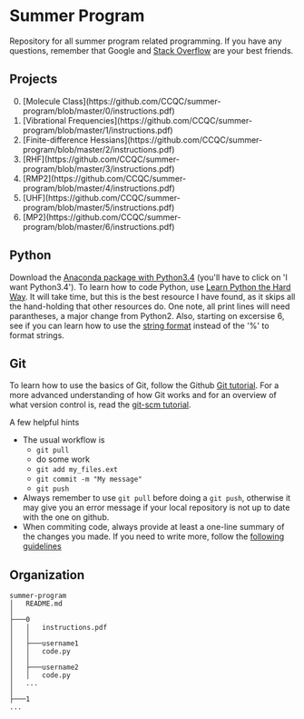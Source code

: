 Summer Program
==============

Repository for all summer program related programming. If you have any questions,
remember that Google and [Stack Overflow](http://stackoverflow.com/) are your best
friends.

Projects
--------

<ol start="0">
  <li>[Molecule Class](https://github.com/CCQC/summer-program/blob/master/0/instructions.pdf)</li>
  <li>[Vibrational Frequencies](https://github.com/CCQC/summer-program/blob/master/1/instructions.pdf)</li>
  <li>[Finite-difference Hessians](https://github.com/CCQC/summer-program/blob/master/2/instructions.pdf)</li>
  <li>[RHF](https://github.com/CCQC/summer-program/blob/master/3/instructions.pdf)</li>
  <li>[RMP2](https://github.com/CCQC/summer-program/blob/master/4/instructions.pdf)</li>
  <li>[UHF](https://github.com/CCQC/summer-program/blob/master/5/instructions.pdf)</li>
  <li>[MP2](https://github.com/CCQC/summer-program/blob/master/6/instructions.pdf)</li>
</ol>


Python
------
Download the [Anaconda package with Python3.4](http://continuum.io/downloads#34)
(you'll have to click on 'I want Python3.4'). To learn how to code Python, use
[Learn Python the Hard Way](http://learnpythonthehardway.org/book/). It will take
time, but this is the best resource I have found, as it skips all the hand-holding
that other resources do. One note, all print lines will need parantheses, a major
change from Python2. Also, starting on excersise 6, see if you can learn how to use
the [string format](https://docs.python.org/3.5/library/string.html#string-formatting)
instead of the '%' to format strings.

Git
---
To learn how to use the basics of Git, follow the Github [Git
tutorial](https://try.github.io/). For a more advanced understanding of how Git
works and for an overview of what version control is, read the [git-scm
tutorial](http://git-scm.com/book/en/v2/Getting-Started-About-Version-Control).

A few helpful hints
* The usual workflow is
    - `git pull`
    - do some work
    - `git add my_files.ext`
    - `git commit -m "My message"`
    - `git push`
* Always remember to use `git pull` before doing a `git push`, otherwise it 
may give you an error message if your local repository is not up to date with
the one on github.
* When commiting code, always provide at least a one-line summary of the
changes you made. If you need to write more, follow the [following
guidelines](http://chris.beams.io/posts/git-commit/)


Organization
------------

 ```
summer-program
│   README.md
│
├───0
│   │   instructions.pdf
│   │
│   ├───username1
│   │   code.py
│   │
│   ├───username2
│   │   code.py
│   ...
│
├───1
...
```

